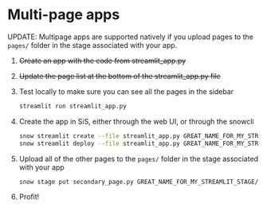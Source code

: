 # Multi-page apps

UPDATE: Multipage apps are supported natively if you upload pages to the `pages/` folder
in the stage associated with your app.

1. ~~Create an app with the code from streamlit_app.py~~
2. ~~Update the page list at the bottom of the streamlit_app.py file~~
3. Test locally to make sure you can see all the pages in the sidebar

   ```sh
   streamlit run streamlit_app.py
   ```

4. Create the app in SiS, either through the web UI, or through the snowcli

   ```sh
   snow streamlit create --file streamlit_app.py GREAT_NAME_FOR_MY_STREAMLIT
   snow streamlit deploy --file streamlit_app.py GREAT_NAME_FOR_MY_STREAMLIT
   ```

5. Upload all of the other pages to the `pages/` folder in the stage associated with your app

   ```sh
   snow stage put secondary_page.py GREAT_NAME_FOR_MY_STREAMLIT_STAGE/pages
   ```

6. Profit!
